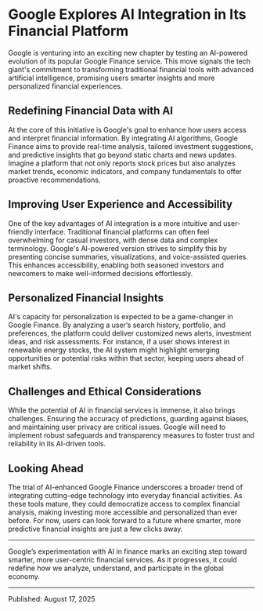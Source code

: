 # Google Explores AI Integration in Its Financial Platform

Google is venturing into an exciting new chapter by testing an AI-powered evolution of its popular Google Finance service. This move signals the tech giant's commitment to transforming traditional financial tools with advanced artificial intelligence, promising users smarter insights and more personalized financial experiences.

## Redefining Financial Data with AI

At the core of this initiative is Google's goal to enhance how users access and interpret financial information. By integrating AI algorithms, Google Finance aims to provide real-time analysis, tailored investment suggestions, and predictive insights that go beyond static charts and news updates. Imagine a platform that not only reports stock prices but also analyzes market trends, economic indicators, and company fundamentals to offer proactive recommendations.

## Improving User Experience and Accessibility

One of the key advantages of AI integration is a more intuitive and user-friendly interface. Traditional financial platforms can often feel overwhelming for casual investors, with dense data and complex terminology. Google's AI-powered version strives to simplify this by presenting concise summaries, visualizations, and voice-assisted queries. This enhances accessibility, enabling both seasoned investors and newcomers to make well-informed decisions effortlessly.

## Personalized Financial Insights

AI's capacity for personalization is expected to be a game-changer in Google Finance. By analyzing a user’s search history, portfolio, and preferences, the platform could deliver customized news alerts, investment ideas, and risk assessments. For instance, if a user shows interest in renewable energy stocks, the AI system might highlight emerging opportunities or potential risks within that sector, keeping users ahead of market shifts.

## Challenges and Ethical Considerations

While the potential of AI in financial services is immense, it also brings challenges. Ensuring the accuracy of predictions, guarding against biases, and maintaining user privacy are critical issues. Google will need to implement robust safeguards and transparency measures to foster trust and reliability in its AI-driven tools.

## Looking Ahead

The trial of AI-enhanced Google Finance underscores a broader trend of integrating cutting-edge technology into everyday financial activities. As these tools mature, they could democratize access to complex financial analysis, making investing more accessible and personalized than ever before. For now, users can look forward to a future where smarter, more predictive financial insights are just a few clicks away.

---

Google’s experimentation with AI in finance marks an exciting step toward smarter, more user-centric financial services. As it progresses, it could redefine how we analyze, understand, and participate in the global economy.

---

Published: August 17, 2025
